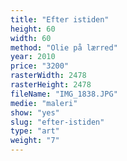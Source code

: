 ```yaml
---
title: "Efter istiden"
height: 60
width: 60
method: "Olie på lærred"
year: 2010
price: "3200"
rasterWidth: 2478
rasterHeight: 2478
fileName: "IMG_1838.JPG"
medie: "maleri"
show: "yes"
slug: "efter-istiden"
type: "art"
weight: "7"
---
```

